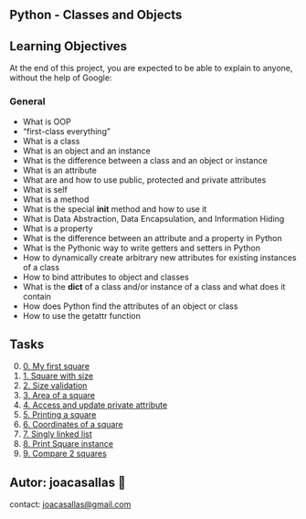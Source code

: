 ## Python - Classes and Objects ##

## Learning Objectives ##

At the end of this project, you are expected to be able to explain to anyone, without the help of Google:

### General ###
* What is OOP  
* “first-class everything”  
* What is a class  
* What is an object and an instance  
* What is the difference between a class and an object or instance  
* What is an attribute  
* What are and how to use public, protected and private attributes  
* What is self  
* What is a method  
* What is the special __init__ method and how to use it  
* What is Data Abstraction, Data Encapsulation, and Information Hiding  
* What is a property  
* What is the difference between an attribute and a property in Python  
* What is the Pythonic way to write getters and setters in Python  
* How to dynamically create arbitrary new attributes for existing instances of a class  
* How to bind attributes to object and classes  
* What is the __dict__ of a class and/or instance of a class and what does it contain  
* How does Python find the attributes of an object or class  
* How to use the getattr function  


## Tasks ##  
0. [0. My first square](https://github.com/joacasallas2/holbertonschool-higher_level_programming/blob/main/python-classes/0-square.py)
1. [1. Square with size](https://github.com/joacasallas2/holbertonschool-higher_level_programming/blob/main/python-classes/1-square.py)
2. [2. Size validation](https://github.com/joacasallas2/holbertonschool-higher_level_programming/blob/main/python-classes/2-square.py)
3. [3. Area of a square](https://github.com/joacasallas2/holbertonschool-higher_level_programming/blob/main/python-classes/3-square.py)
4. [4. Access and update private attribute](https://github.com/joacasallas2/holbertonschool-higher_level_programming/blob/main/python-classes/4-square.py)
5. [5. Printing a square](https://github.com/joacasallas2/holbertonschool-higher_level_programming/blob/main/python-classes/5-square.py)
6. [6. Coordinates of a square](https://github.com/joacasallas2/holbertonschool-higher_level_programming/blob/main/python-classes/6-square.py)
7. [7. Singly linked list](https://github.com/joacasallas2/holbertonschool-higher_level_programming/blob/main/python-classes/100-singly_linked_list.py)
8. [8. Print Square instance](https://github.com/joacasallas2/holbertonschool-higher_level_programming/blob/main/python-classes/101-square.py)
9. [9. Compare 2 squares](https://github.com/joacasallas2/holbertonschool-higher_level_programming/blob/main/python-classes/102-square.py)


## Autor:  joacasallas :information_desk_person:  
contact:  joacasallas@gmail.com  


